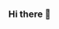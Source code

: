 ### Hi there 👋

<!--
**lmoore2210/lmoore2210** is a ✨ _special_ ✨ repository because its `README.md` (this file) appears on your GitHub profile.

Recent Master's of Science in Data Science graduate. Looking to explore further topics and employment in the fields of imagery, signal processing, video gaming, anthropology, artificial intelligence using neural networks and machine learning. 

Primary languages are Python, R, SQL, Javascript, HTML

Tools: Pandas, Numpy, Scikit-Learn, Pytorch, Tensorflow, Apache NiFi, Apache Spark, Databricks, RStudio, AWS Sagemaker, Elasticsearch, Kibana

OS: Windows and RHEL
